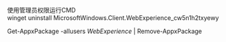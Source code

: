 使用管理员权限运行CMD  
winget uninstall MicrosoftWindows.Client.WebExperience_cw5n1h2txyewy  

Get-AppxPackage -allusers *WebExperience* | Remove-AppxPackage  